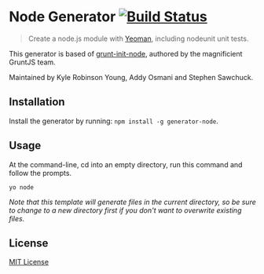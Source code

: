# Node Generator [![Build Status](https://secure.travis-ci.org/yeoman/generator-node.svg?branch=master)](https://travis-ci.org/yeoman/generator-node)

> Create a node.js module with [Yeoman][], including nodeunit unit tests.

This generator is based of
[grunt-init-node](https://github.com/gruntjs/grunt-init-node), authored by the
magnificient GruntJS team.

Maintained by Kyle Robinson Young, Addy Osmani and Stephen Sawchuck.

[Yeoman]: http://yeoman.io/


## Installation

Install the generator by running: `npm install -g generator-node`.


## Usage

At the command-line, cd into an empty directory, run this command and follow the prompts.

```
yo node
```

_Note that this template will generate files in the current directory, so be sure to change to a new directory first if you don't want to overwrite existing files._


## License

[MIT License](http://en.wikipedia.org/wiki/MIT_License)
